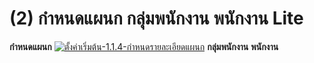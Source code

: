 # (2)    กำหนดแผนก กลุ่มพนักงาน พนักงาน Lite

**กำหนดแผนก** [![ตั้งค่าเริ่มต้น-1.1.4-กำหนดรายละเอียดแผนก](http://www.smlaccount.com/manual/wp-content/uploads/2017/10/ตั้งค่าเริ่มต้น-1.1.4-กำหนดรายละเอียดแผนก.jpg)](http://www.smlaccount.com/manual/wp-content/uploads/2017/10/ตั้งค่าเริ่มต้น-1.1.4-กำหนดรายละเอียดแผนก.jpg)
**กลุ่มพนักงาน**   **พนักงาน**  

